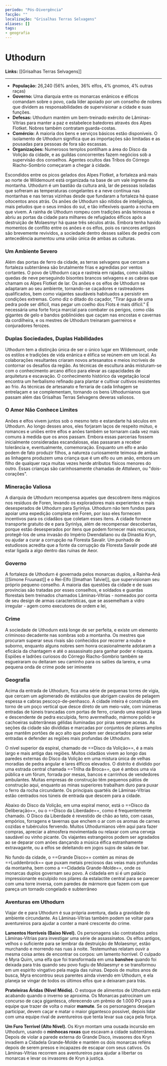 ```yaml
---
período: "Pós-Divergência"
facção: ""
localização: "Grisalhas Terras Selvagens"
aliases: []
tags:
- geografia
---
```


# **Uthodurn**

**Links:** [[Grisalhas Terras Selvagens]]

---
- **População:** 26,240 (56% anões, 36% elfos, 4% gnomos, 4% outras raças)
- **Governo:** Uma diarquia entre os monarcas enãnicos e élficos comandam sobre o povo, cada líder apoiado por um conselho de nobres que dividem as responsabilidades de supervisionar a cidade e suas funções.
- **Defesas:** Uthodurn mantém um bem-treinado exército de Lâminas-Vítrias para manter a paz e estabelece batedores através dos Alpes Flotket. Nobres também contratam guarda-costas.
- **Comércio:** A maioria dos bens e serviços básicos estão disponíveis. O isolamento de Uthodurn significa que as importações são limitadas e as pousadas para pessoas de fora são escassas.
- **Organizações:** Numerosos templos pontilham a área do Disco da Volição da cidade, e as guildas concorrentes fazem negócios sob a supervisão dos conselhos. Agentes ocultos das Tribos do Córrego Riacho-Sombrio começaram a chegar à cidade.

Escondidos entre os picos gelados dos Alpes Flotket, a fortaleza anã mais ao norte de Wildemount está organizada na base de um vale íngreme da montanha. Uthodurn é um bastião da cultura anã, lar de pessoas isoladas que sofreram as temperaturas congelantes e a neve contínua nas montanhas e nas terras vizinhas desde que fundaram a fortaleza há quase oitocentos anos atrás. Os anões de Uthodurn são nítidos de inteligência, mais peludos que o seus irmãos do sul, e tão inflexíveis quanto a rocha em que vivem. A rainha de Uthodurn rompeu com tradições anãs teimosas e abriu as portas da cidade para milhares de refugiados élficos após a destruição de Molaesmyr há quase três séculos atrás. Embora tenha havido momentos de conflito entre os anões e os elfos, pois os rancores antigos são brevemente revividos, a sociedade dentro desses salões de pedra com antecedência aumentou uma união única de ambas as culturas.

### **Um Ambiente Severo**
Além das portas de ferro da cidade, as terras selvagens que cercam a fortaleza subterrânea são brutalmente frias e agredidas por ventos cortantes. O povo de Uthodurn caça e rastreia em rajadas, como súbitas quedas de neve perseguindo bisontes brancos selvagens e as cabras que chamam os Alpes Flotket de lar. Os anões e os elfos de Uthodurn se adaptaram ao seu ambiente, tornando-se caçadores e rastreadores qualificados, bem como viajantes saudáveis habituados a persistir em condições extremas. Como diz o ditado do caçador, "Tirar água de uma pedra pode ser difícil, mas pegar um coelho dos Flots é mais difícil." É necessária uma forte força marcial para combater os perigos, como clãs gigantes de gelo e bandos goblinóides que caçam nas encostas e cavernas da cordilheira, e os mestres de Uthodurn treinaram guerreiros e conjuradores ferozes.

### **Duplas Sociedades, Duplas Habilidades**
Uthodurn tem a distinção única de ser o único lugar em Wildemount, onde os estilos e tradições de vida enãnica e élifica se reúnem em um local. As colaborações resultantes criaram novos artesanatos e meios incríveis de contornar os desafios da região. As técnicas de escultura anãs misturam-se com o conhecimento arcano élfico para elevar as capacidades de arquitetura e escavação. O conhecimento histórico da vegetação local encontra um herbalismo refinado para plantar e cultivar cultivos resistentes ao frio. As técnicas de artesanato e ferraria de cada linhagem se entrelaçam e se complementam, tornando os bens Uthodurnianos que passam além das Grisalhas Terras Selvagens deveras valiosos.

### **O Amor Não Conhece Limites**
Anões e elfos vivem juntos sob o mesmo teto e estandarte há séculos em Uthodurn. Ao longo desses anos, eles forjaram laços de respeito mútuo, e romances e uniões entre elfos e anões também se tornaram cada vez mais comuns à medida que os anos passam. Embora essas parcerias fossem inicialmente consideradas escandalosas, elas passaram a receber tolerância e, eventualmente, comemoração. Enquanto um elfo e anão podem de fato produzir filhos, a natureza curiosamente teimosa de ambas as linhagens produzem uma criança que é um elfo ou um anão, embora um filho de qualquer raça muitas vezes herde atributos físicos menores do outro. Essas crianças são carinhosamente chamadas de *Attalwen*, ou "dois-corações".

### **Mineração Valiosa**
A diarquia de Uthodurn recompensa aqueles que descobrem itens mágicos nos resíduos de Foren, levando os exploradores mais experientes e mais desesperados de Uthodurn para Syrinlya. Uthodurn não tem fundos para apoiar uma expedição completa em Foren, por isso eles fornecem incentivos para os cidadãos que coletam esses itens. A cidade fornece transporte gratuito de e para Syrinlya, além de recompensar descobertas, porque estão desesperados por itens que podem fornecer mais recursos, protegê-los de uma invasão do Império Dwendaliano ou da Dinastia Kryn, ou ajudar a curar a corrupção na Floresta Savalir. Um punhado de estudiosos acredita que a fonte da corrupção da Floresta Savalir pode até estar ligada a algo dentro das ruínas de Aeor.

### **Governo**
A fortaleza de Uthodurn é governada pelos monarcas duplos, a Rainha-Anã [[Simone Fruunast]] e o Rei-Elfo [[Imathan Talviel]], que supervisionam seu próprio pequeno conselho. A maioria das questões da cidade e de suas províncias são tratadas por esses conselhos, e soldados e guardas florestais bem treinados chamados Lâminas-Vítrias - nomeados por conta de seu design de armas características, que se assemelham a vidro irregular - agem como executores de ordem e lei,

### **Crime**
A sociedade de Uthodurn está longe de ser perfeita, e existe um elemento criminoso decadente nas sombras sob a montanha. Os mestres que procuram superar seus rivais são conhecidos por recorrer a roubo e suborno, enquanto alguns nobres sem honra ocasionalmente adotaram a eficácia da chantagem e até o assassinato para ganhar poder e riqueza. Espiões e ladrões curiosos do Córrego Riacho-Sombrio também se esgueiraram ou deitaram seu caminho para os salões da lareira, e uma pequena onda de crime pode ser iminente

### **Geografia**
Acima da entrada de Uthodurn, fica uma série de pequenas torres de vigia, que cercam um aglomerado de estábulos que abrigam cavalos de pelagem espessa e cabras pescoço-de-penhasco. A cidade inteira é construída em torno de um poço vertical que desce direto de um meio-vale, com inúmeras entradas de túneis trancadas com portas de ferro, criando uma espiral larga e descendente de pedra esculpida, ferro avermelhado, mármore polido e cachoeiras subterrâneas gélidas iluminadas por piras sempre acesas. As seções da cidade são divididas e marcadas por conjuntos de pilares amplos que mantêm portões de aço alto que podem ser descartados para selar entradas e defender as regiões mais profundas de Uthodurn.

O nível superior da espiral, chamado de ==Disco da Volição==, é a mais largo e mais antiga das regiões. Muitos cidadãos vivem ao longo das paredes externas do Disco da Volição em uma mistura única de velhas moradias de pedra angular e lares élficos elevados. O distrito é dividido por uma estrada central chamada ==Trilha da Broca==, que é ambos uma via pública e um fórum, forrada por mesas, bancos e carrinhos de vendedores ambulantes. Muitas empresas de construção têm pequenos pátios de construção aqui, enquanto as minas superiores trabalham duro para puxar o ferro da rocha circundante. Os principais quartéis de Lâminas-Vítrias estão centrados nos túneis de entrada que descem para a cidade.

Abaixo do Disco da Volição, em uma espiral menor, está o ==Disco da Deliberação==, ou o ==Disco da Liberdade==, como é frequentemente chamado. O Disco da Liberdade é revestido de chão ao teto, com casas, empórios, forragens e tavernas que enchem o ar com os aromas de carnes cozidas e tubérculos fervendo. Muitos Uthodurnianos vêm aqui para fazer compras, apreciar a atmosfera movimentada ou relaxar com uma cerveja saudável ou vinho picante. Os viajantes estrangeiros podem ser agradados ao se deparar com anões dançando a música élfica estranhamente extravagante, ou a elfos se deleitando em jogos sujos de salas de bar.

No fundo da cidade, o ==Grande Disco== contém as minas de ==Luddenbrock== que puxam metais preciosos das veias mais profundas da montanha, bem como a ==Cidadela Grande-Molde==, onde os monarcas duplos governam seu povo. A cidadela em si é um palácio impressionante esculpido nos pilares da estalactite central para se parecer com uma torre inversa, com paredes de mármore que fazem com que pareça um tornado congelado e subterrâneo
### **Aventuras em Uthodurn**
Viajar de e para Uthodurn é sua própria aventura, dada a gravidade do ambiente circundante. As Lâminas-Vítrias também podem se voltar para aventureiros para ajudar a conter a maré crescente do crime.

**Lamentos Horríveis (Baixo Nível).** Os personagens são contratados pelos Lâminas-Vítrias para investigar uma série de assassinatos. Os elfos antigos, velhos o suficiente para se lembrar da destruição de Molaesmyr, estão murchando e morrendo nas ruas à noite. Testemunhas relatam ouvir a mesma coisa antes de encontrar os corpos: um lamento horrível. O culpado é Myra Quirn, uma elfa que foi transformada em uma **banshee** quando foi deixada para trás quando seu povo fugiu de Molaesmyr e se transformou em um espírito vingativo pela magia das ruínas. Depois de muitos anos de busca, Myra encontrou seus parentes ainda vivendo em Uthodurn, e ela planeja se vingar de todos os últimos elfos que a deixaram para trás.

**Prateleiras Áridas (Nível Médio).** O estoque de alimentos de Uthodurn está acabando quando o inverno se aproxima. Os Monarcas patrocinam um concurso de caça gigantesca, oferecendo um prêmio de 1.000 PO para a equipe que trazer de volta o maior **mamute**. Se os personagens desejam participar, devem caçar e matar o maior gigantesco possível, depois lidar com uma equipe rival de aventureiros que tenta levar sua caça pela força.

**Um Furo Terrível (Alto Nível).** Os Kryn montam uma ousada incursão em Uthodurn, usando o **minhocas roxas** que escavam a cidade subterrânea. Depois de violar a parede externa do Grande Disco, invasores dos Kryn invadiem a Cidadela Grande-Molde e mantém os dois monarcas reféns depois de serem presos e incapazes de escapar com seus cativos. Os Lâminas-Vítrias recorrem aos aventureiros para ajudar a libertar os monarcas e levar os invasores de Kryn à justiça.